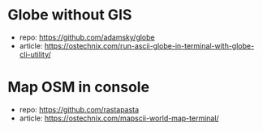 # Globe without GIS
* repo: https://github.com/adamsky/globe
* article: https://ostechnix.com/run-ascii-globe-in-terminal-with-globe-cli-utility/
# Map OSM in console 
* repo: https://github.com/rastapasta
* article: https://ostechnix.com/mapscii-world-map-terminal/




